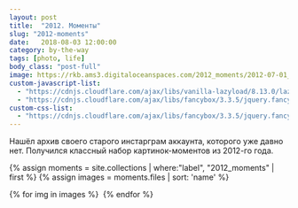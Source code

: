 ```yaml
---
layout: post
title:  "2012. Моменты"
slug: "2012-moments"
date:   2018-08-03 12:00:00
category: by-the-way
tags: [photo, life]
body_class: "post-full"
image: https://rkb.ams3.digitaloceanspaces.com/2012_moments/2012-07-01_22_09_16.jpg
custom-javascript-list:
  - "https://cdnjs.cloudflare.com/ajax/libs/vanilla-lazyload/8.13.0/lazyload.min.js"
  - "https://cdnjs.cloudflare.com/ajax/libs/fancybox/3.3.5/jquery.fancybox.min.js"
custom-css-list:
  - "https://cdnjs.cloudflare.com/ajax/libs/fancybox/3.3.5/jquery.fancybox.min.css"
---
```


Нашёл архив своего старого инстарграм аккаунта, которого уже давно нет.
Получился классный набор картинок-моментов из 2012-го года.
<!--more-->

{% assign moments = site.collections | where:"label", "2012_moments"  | first  %}
{% assign images = moments.files | sort: 'name'  %}

<div class="clearfix gallery">
{% for img in images %}
    <img data-src="{{ site.cdn_url | default: ''}}/2012_moments/{{ img.name }}" data-fancybox="photo">
{% endfor %}
</div>

